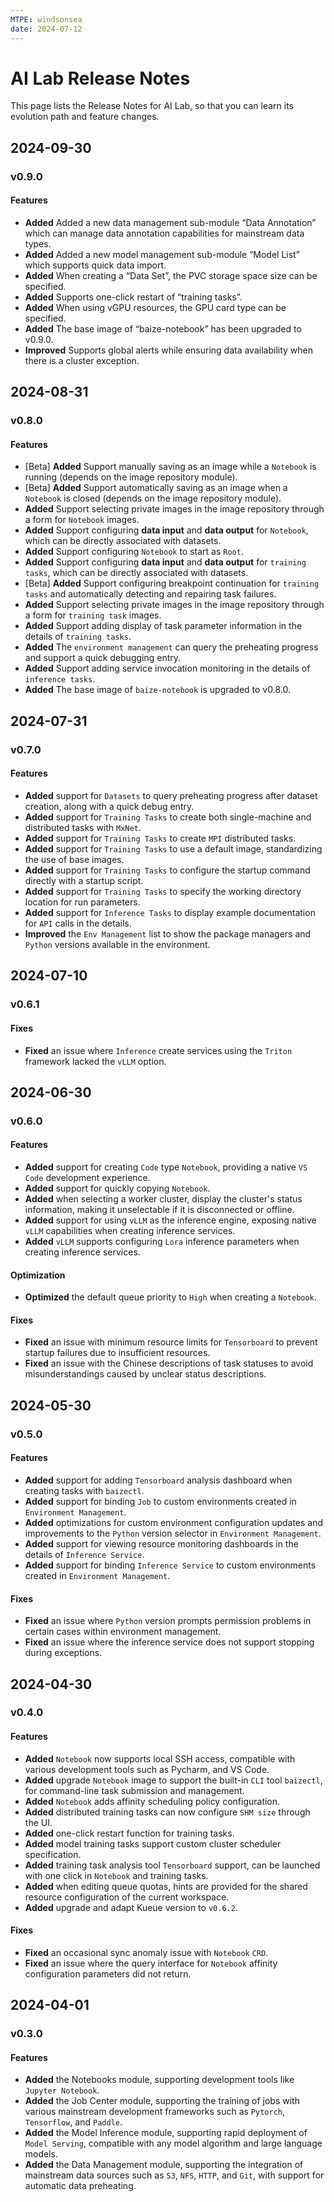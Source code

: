 ```yaml
---
MTPE: windsonsea
date: 2024-07-12
---
```


# AI Lab Release Notes

This page lists the Release Notes for AI Lab,
so that you can learn its evolution path and feature changes.

## 2024-09-30

### v0.9.0

#### Features

- **Added** Added a new data management sub-module “Data Annotation” which can manage data annotation capabilities for
  mainstream data types.
- **Added** Added a new model management sub-module “Model List” which supports quick data import.
- **Added** When creating a “Data Set”, the PVC storage space size can be specified.
- **Added** Supports one-click restart of “training tasks”.
- **Added** When using vGPU resources, the GPU card type can be specified.
- **Added** The base image of “baize-notebook” has been upgraded to v0.9.0.
- **Improved** Supports global alerts while ensuring data availability when there is a cluster exception.

## 2024-08-31

### v0.8.0

#### Features

- [Beta] **Added** Support manually saving as an image while a `Notebook` is running (depends on the image repository
  module).
- [Beta] **Added** Support automatically saving as an image when a `Notebook` is closed (depends on the image repository
  module).
- **Added** Support selecting private images in the image repository through a form for `Notebook` images.
- **Added** Support configuring **data input** and **data output** for `Notebook`, which can be directly associated with
  datasets.
- **Added** Support configuring `Notebook` to start as `Root`.
- **Added** Support configuring **data input** and **data output** for `training tasks`, which can be directly
  associated with datasets.
- [Beta] **Added** Support configuring breakpoint continuation for `training tasks` and automatically detecting and
  repairing task failures.
- **Added** Support selecting private images in the image repository through a form for `training task` images.
- **Added** Support adding display of task parameter information in the details of `training tasks`.
- **Added** The `environment management` can query the preheating progress and support a quick debugging entry.
- **Added** Support adding service invocation monitoring in the details of `inference tasks`.
- **Added** The base image of `baize-notebook` is upgraded to v0.8.0.

## 2024-07-31

### v0.7.0

#### Features

- **Added** support for `Datasets` to query preheating progress after dataset creation, along with a quick debug entry.
- **Added** support for `Training Tasks` to create both single-machine and distributed tasks with `MxNet`.
- **Added** support for `Training Tasks` to create `MPI` distributed tasks.
- **Added** support for `Training Tasks` to use a default image, standardizing the use of base images.
- **Added** support for `Training Tasks` to configure the startup command directly with a startup script.
- **Added** support for `Training Tasks` to specify the working directory location for run parameters.
- **Added** support for `Inference Tasks` to display example documentation for `API` calls in the details.
- **Improved** the `Env Management` list to show the package managers and `Python` versions available in the environment.

## 2024-07-10

### v0.6.1

#### Fixes

- **Fixed** an issue where `Inference` create services using the `Triton` framework lacked the `vLLM` option.

## 2024-06-30

### v0.6.0

#### Features

- **Added** support for creating `Code` type `Notebook`, providing a native `VS Code` development experience.
- **Added** support for quickly copying `Notebook`.
- **Added** when selecting a worker cluster, display the cluster's status information,
  making it unselectable if it is disconnected or offline.
- **Added** support for using `vLLM` as the inference engine, exposing native `vLLM` capabilities
  when creating inference services.
- **Added** `vLLM` supports configuring `Lora` inference parameters when creating inference services.

#### Optimization

- **Optimized** the default queue priority to `High` when creating a `Notebook`.

#### Fixes

- **Fixed** an issue with minimum resource limits for `Tensorboard` to prevent startup failures
  due to insufficient resources.
- **Fixed** an issue with the Chinese descriptions of task statuses to avoid misunderstandings
  caused by unclear status descriptions.

## 2024-05-30

### v0.5.0

#### Features

- **Added** support for adding `Tensorboard` analysis dashboard when creating tasks with `baizectl`.
- **Added** support for binding `Job` to custom environments created in `Environment Management`.
- **Added** optimizations for custom environment configuration updates and improvements to
  the `Python` version selector in `Environment Management`.
- **Added** support for viewing resource monitoring dashboards in the details of `Inference Service`.
- **Added** support for binding `Inference Service` to custom environments created in `Environment Management`.

#### Fixes

- **Fixed** an issue where `Python` version prompts permission problems in certain cases
  within environment management.
- **Fixed** an issue where the inference service does not support stopping during exceptions.

## 2024-04-30

### v0.4.0

#### Features

- **Added** `Notebook` now supports local SSH access, compatible with various development tools such as Pycharm, and VS Code.
- **Added** upgrade `Notebook` image to support the built-in `CLI` tool `baizectl`,
  for command-line task submission and management.
- **Added** `Notebook` adds affinity scheduling policy configuration.
- **Added** distributed training tasks can now configure `SHM size` through the UI.
- **Added** one-click restart function for training tasks.
- **Added** model training tasks support custom cluster scheduler specification.
- **Added** training task analysis tool `Tensorboard` support, can be launched with one click
  in `Notebook` and training tasks.
- **Added** when editing queue quotas, hints are provided for the shared resource configuration of
  the current workspace.
- **Added** upgrade and adapt Kueue version to `v0.6.2`.

#### Fixes

- **Fixed** an occasional sync anomaly issue with `Notebook` `CRD`.
- **Fixed** an issue where the query interface for `Notebook` affinity configuration parameters did not return.

## 2024-04-01

### v0.3.0

#### Features

- **Added** the Notebooks module, supporting development tools like `Jupyter Notebook`.
- **Added** the Job Center module, supporting the training of jobs with various mainstream
  development frameworks such as `Pytorch`, `Tensorflow`, and `Paddle`.
- **Added** the Model Inference module, supporting rapid deployment of `Model Serving`,
  compatible with any model algorithm and large language models.
- **Added** the Data Management module, supporting the integration of mainstream data sources
  such as `S3`, `NFS`, `HTTP`, and `Git`, with support for automatic data preheating.
